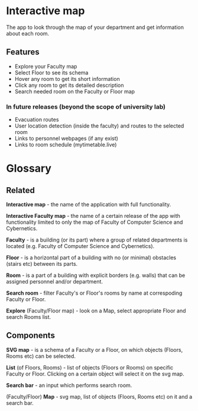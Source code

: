 # Interactive map

The app to look through the map of your department and get information about each room.

## Features
* Explore your Faculty map
* Select Floor to see its schema
* Hover any room to get its short information
* Click any room to get its detailed description
* Search needed room on the Faculty or Floor map

### In future releases (beyond the scope of university lab)
* Evacuation routes
* User location detection (inside the faculty) and routes to the selected room
* Links to personnel webpages (if any exist)
* Links to room schedule (mytimetable.live)


# Glossary

## Related
**Interactive map** - the name of the application with full functionality.

**Interactive Faculty map** - the name of a certain release of the app with functionality limited to only the map of Faculty of Computer Science and Cybernetics.

**Faculty** - is a building (or its part) where a group of related departments is located (e.g. Faculty of Computer Science and Cybernetics).

**Floor** - is a horizontal part of a building with no (or minimal) obstacles (stairs etc) between its parts.

**Room** - is a part of a building with explicit borders (e.g. walls) that can be assigned personnel and/or department.

**Search room** - filter Faculty's or Floor's rooms by name at correspoding Faculty or Floor.

**Explore** (Faculty/Floor map) - look on a Map, select appropriate Floor and search Rooms list.

## Components
**SVG map** - is a schema of a Faculty or a Floor, on which objects (Floors, Rooms etc) can be selected.

**List** (of Floors, Rooms) - list of objects (Floors or Rooms) on specific Faculty or Floor. Clicking on a certain object will select it on the svg map.

**Search bar** - an input which performs search room.

(Faculty/Floor) **Map** - svg map, list of objects (Floors, Rooms etc) on it and a search bar.
